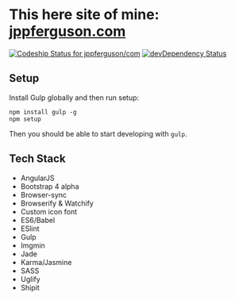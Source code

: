 # This here site of mine: [jppferguson.com](http://jppferguson.com)

[ ![Codeship Status for jppferguson/com](https://img.shields.io/codeship/ca8f3b40-32d6-0133-f1fd-122db8266997/master.svg)](https://codeship.com/projects/100038) [![devDependency Status](https://img.shields.io/david/dev/jppferguson/com.svg?style=flat-square)](https://david-dm.org/kjppferguson/com#info=devDependencies)

## Setup
Install Gulp globally and then run setup:

```
npm install gulp -g
npm setup
```

Then you should be able to start developing with ``gulp``.

## Tech Stack
- AngularJS
- Bootstrap 4 alpha
- Browser-sync
- Browserify & Watchify
- Custom icon font
- ES6/Babel
- ESlint
- Gulp
- Imgmin
- Jade
- Karma/Jasmine
- SASS
- Uglify
- Shipit
